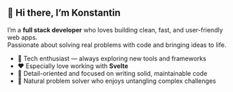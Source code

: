 ## 👋 Hi there, I’m Konstantin

I’m a **full stack developer** who loves building clean, fast, and user-friendly web apps.  
Passionate about solving real problems with code and bringing ideas to life.

- 🔧 Tech enthusiast — always exploring new tools and frameworks  
- ❤️ Especially love working with **Svelte**  
- 🧠 Detail-oriented and focused on writing solid, maintainable code  
- 🧩 Natural problem solver who enjoys untangling complex challenges 
